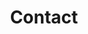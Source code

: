 ---
title: "Contact"
description : "this is a meta description"

office:
  title : "Center for Responsible AI"
  desc: "<a href='https://rbcdsai.iitm.ac.in/' target='_blank'>Robert Bosch Centre for Data Science and AI (RBCDSAI)</a> is currently acting as the nodal agency for Centre for Responsible AI.
  <br><br>
  Contact: <b>Prof. Balaraman Ravindran</b>"
  address: "Robert Bosch Centre for Data Science and AI,<br>
  5th floor, Block II,<br>
  Bhupat and Jyoti Mehta School of Biosciences,<br>
  Indian Institute of Technology Madras,<br>
  Chennai-600036, India."
  mobile : "+91-44-22578980"
  email : "ravi@cse.iitm.ac.in"
  location : "IIT Madras, India - 600 036"
    
draft: false
---